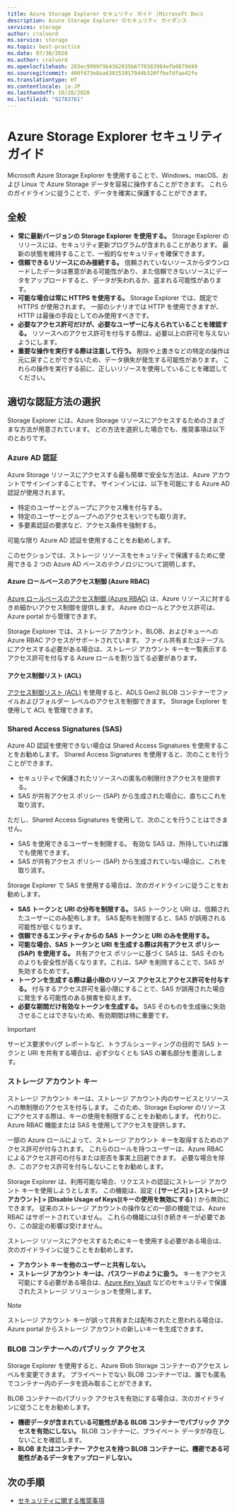 ```yaml
---
title: Azure Storage Explorer セキュリティ ガイド |Microsoft Docs
description: Azure Storage Explorer のセキュリティ ガイダンス
services: storage
author: cralvord
ms.service: storage
ms.topic: best-practice
ms.date: 07/30/2020
ms.author: cralvord
ms.openlocfilehash: 283ec9999f9b4362035b6770383984efb0879d49
ms.sourcegitcommit: 400f473e8aa6301539179d4b320ffbe7dfae42fe
ms.translationtype: HT
ms.contentlocale: ja-JP
ms.lasthandoff: 10/28/2020
ms.locfileid: "92783761"
---
```

# <a name="azure-storage-explorer-security-guide"></a>Azure Storage Explorer セキュリティ ガイド

Microsoft Azure Storage Explorer を使用することで、Windows、macOS、および Linux で Azure Storage データを容易に操作することができます。 これらのガイドラインに従うことで、データを確実に保護することができます。

## <a name="general"></a>全般

- **常に最新バージョンの Storage Explorer を使用する。** Storage Explorer のリリースには、セキュリティ更新プログラムが含まれることがあります。 最新の状態を維持することで、一般的なセキュリティを確保できます。
- **信頼できるリソースにのみ接続する。** 信頼されていないソースからダウンロードしたデータは悪意がある可能性があり、また信頼できないソースにデータをアップロードすると、データが失われるか、盗まれる可能性があります。
- **可能な場合は常に HTTPS を使用する。** Storage Explorer では、既定で HTTPS が使用されます。 一部のシナリオでは HTTP を使用できますが、HTTP は最後の手段としてのみ使用すべきです。
- **必要なアクセス許可だけが、必要なユーザーに与えられていることを確認する。** リソースへのアクセス許可を付与する際は、必要以上の許可を与えないようにします。
- **重要な操作を実行する際は注意して行う。** 削除や上書きなどの特定の操作は元に戻すことができないため、データ損失が発生する可能性があります。 これらの操作を実行する前に、正しいリソースを使用していることを確認してください。

## <a name="choosing-the-right-authentication-method"></a>適切な認証方法の選択

Storage Explorer には、Azure Storage リソースにアクセスするためのさまざまな方法が用意されています。 どの方法を選択した場合でも、推奨事項は以下のとおりです。

### <a name="azure-ad-authentication"></a>Azure AD 認証

Azure Storage リソースにアクセスする最も簡単で安全な方法は、Azure アカウントでサインインすることです。 サインインには、以下を可能にする Azure AD 認証が使用されます。

- 特定のユーザーとグループにアクセス権を付与する。
- 特定のユーザーとグループへのアクセスをいつでも取り消す。
- 多要素認証の要求など、アクセス条件を強制する。

可能な限り Azure AD 認証を使用することをお勧めします。

このセクションでは、ストレージ リソースをセキュリティで保護するために使用できる 2 つの Azure AD ベースのテクノロジについて説明します。

#### <a name="azure-role-based-access-control-azure-rbac"></a>Azure ロールベースのアクセス制御 (Azure RBAC)

[Azure ロールベースのアクセス制御 (Azure RBAC)](../../role-based-access-control/overview.md) は、Azure リソースに対するきめ細かいアクセス制御を提供します。 Azure のロールとアクセス許可は、Azure portal から管理できます。

Storage Explorer では、ストレージ アカウント、BLOB、およびキューへの Azure RBAC アクセスがサポートされています。 ファイル共有またはテーブルにアクセスする必要がある場合は、ストレージ アカウント キーを一覧表示するアクセス許可を付与する Azure ロールを割り当てる必要があります。

#### <a name="access-control-lists-acls"></a>アクセス制御リスト (ACL)

[アクセス制御リスト (ACL)](../blobs/data-lake-storage-access-control.md) を使用すると、ADLS Gen2 BLOB コンテナーでファイルおよびフォルダー レベルのアクセスを制御できます。 Storage Explorer を使用して ACL を管理できます。

### <a name="shared-access-signatures-sas"></a>Shared Access Signatures (SAS)

Azure AD 認証を使用できない場合は Shared Access Signatures を使用することをお勧めします。 Shared Access Signatures を使用すると、次のことを行うことができます。

- セキュリティで保護されたリソースへの匿名の制限付きアクセスを提供する。
- SAS が共有アクセス ポリシー (SAP) から生成された場合に、直ちにこれを取り消す。

ただし、Shared Access Signatures を使用して、次のことを行うことはできません。

- SAS を使用できるユーザーを制限する。 有効な SAS は、所持していれば誰でも使用できます。
- SAS が共有アクセス ポリシー (SAP) から生成されていない場合に、これを取り消す。

Storage Explorer で SAS を使用する場合は、次のガイドラインに従うことをお勧めします。

- **SAS トークンと URI の分布を制限する。** SAS トークンと URI は、信頼されたユーザーにのみ配布します。 SAS 配布を制限すると、SAS が誤用される可能性が低くなります。
- **信頼できるエンティティからの SAS トークンと URI のみを使用する。**
- **可能な場合、SAS トークンと URI を生成する際は共有アクセス ポリシー (SAP) を使用する。** 共有アクセス ポリシーに基づく SAS は、SAS そのものよりも安全性が高くなります。これは、SAP を削除することで、SAS が失効するためです。
- **トークンを生成する際は最小限のリソース アクセスとアクセス許可を付与する。** 付与するアクセス許可を最小限にすることで、SAS が誤用された場合に発生する可能性のある損害を抑えます。
- **必要な期間だけ有効なトークンを生成する。** SAS そのものを生成後に失効させることはできないため、有効期間は特に重要です。

> [!IMPORTANT]
> サービス要求やバグ レポートなど、トラブルシューティングの目的で SAS トークンと URI を共有する場合は、必ず少なくとも SAS の署名部分を墨消しします。

### <a name="storage-account-keys"></a>ストレージ アカウント キー

ストレージ アカウント キーは、ストレージ アカウント内のサービスとリソースへの無制限のアクセスを付与します。 このため、Storage Explorer のリソースにアクセスする際は、キーの使用を制限することをお勧めします。 代わりに、Azure RBAC 機能または SAS を使用してアクセスを提供します。

一部の Azure ロールによって、ストレージ アカウント キーを取得するためのアクセス許可が付与されます。 これらのロールを持つユーザーは、Azure RBAC によるアクセス許可の付与または拒否を事実上回避できます。 必要な場合を除き、このアクセス許可を付与しないことをお勧めします。

Storage Explorer は、利用可能な場合、リクエストの認証にストレージ アカウント キーを使用しようとします。 この機能は、設定 ( **[サービス] > [ストレージ アカウント] > [Disable Usage of Keys]\(キーの使用を無効にする\)** ) から無効にできます。 従来のストレージ アカウントの操作などの一部の機能では、Azure RBAC はサポートされていません。 これらの機能には引き続きキーが必要であり、この設定の影響は受けません。

ストレージ リソースにアクセスするためにキーを使用する必要がある場合は、次のガイドラインに従うことをお勧めします。

- **アカウント キーを他のユーザーと共有しない。**
- **ストレージ アカウント キーは、パスワードのように扱う。** キーをアクセス可能にする必要がある場合は、[Azure Key Vault](https://azure.microsoft.com/services/key-vault/) などのセキュリティで保護されたストレージ ソリューションを使用します。

> [!NOTE]
> ストレージ アカウント キーが誤って共有または配布されたと思われる場合は、Azure portal からストレージ アカウントの新しいキーを生成できます。

### <a name="public-access-to-blob-containers"></a>BLOB コンテナーへのパブリック アクセス

Storage Explorer を使用すると、Azure Blob Storage コンテナーのアクセス レベルを変更できます。 プライベートでない BLOB コンテナーでは、誰でも匿名でコンテナー内のデータを読み取ることができます。

BLOB コンテナーのパブリック アクセスを有効にする場合は、次のガイドラインに従うことをお勧めします。

- **機密データが含まれている可能性がある BLOB コンテナーでパブリック アクセスを有効にしない。** BLOB コンテナーに、プライベート データが存在しないことを確認します。
- **BLOB またはコンテナー アクセスを持つ BLOB コンテナーに、機密である可能性があるデータをアップロードしない。** 

## <a name="next-steps"></a>次の手順

- [セキュリティに関する推奨事項](../blobs/security-recommendations.md)